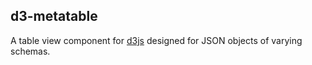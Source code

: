 ## d3-metatable

A table view component for [d3js](http://d3js.org/) designed for JSON
objects of varying schemas.
